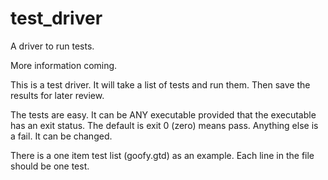 # test_driver
A driver to run tests.

More information coming.

This is a test driver.  It will take a list of tests and run them.  Then save the results for
later review.

The tests are easy.  It can be ANY executable provided that the executable has an exit status.
The default is exit 0 (zero) means pass.  Anything else is a fail.  It can be changed.

There is a one item test list (goofy.gtd) as an example.  Each line in the file should be one test.
